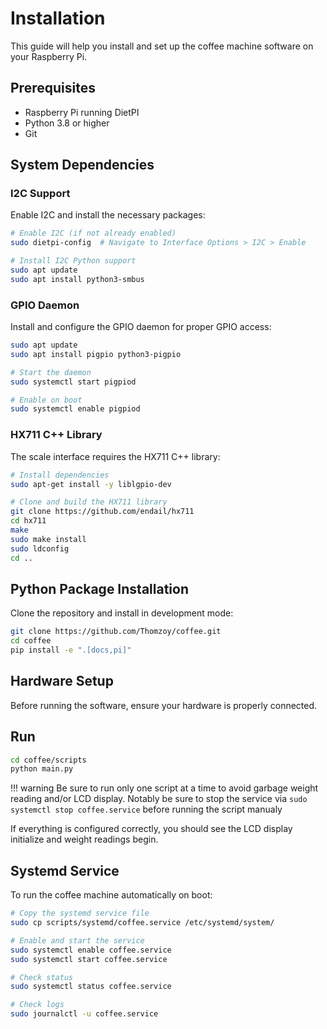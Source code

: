 # Installation

This guide will help you install and set up the coffee machine software on your Raspberry Pi.

## Prerequisites

- Raspberry Pi running DietPI
- Python 3.8 or higher
- Git

## System Dependencies

### I2C Support

Enable I2C and install the necessary packages:

```bash
# Enable I2C (if not already enabled)
sudo dietpi-config  # Navigate to Interface Options > I2C > Enable

# Install I2C Python support
sudo apt update
sudo apt install python3-smbus
```

### GPIO Daemon

Install and configure the GPIO daemon for proper GPIO access:

```bash
sudo apt update
sudo apt install pigpio python3-pigpio

# Start the daemon
sudo systemctl start pigpiod

# Enable on boot
sudo systemctl enable pigpiod
```

### HX711 C++ Library

The scale interface requires the HX711 C++ library:

```bash
# Install dependencies
sudo apt-get install -y liblgpio-dev

# Clone and build the HX711 library
git clone https://github.com/endail/hx711
cd hx711
make
sudo make install
sudo ldconfig
cd ..
```

## Python Package Installation

Clone the repository and install in development mode:

```bash
git clone https://github.com/Thomzoy/coffee.git
cd coffee
pip install -e ".[docs,pi]"
```

## Hardware Setup

Before running the software, ensure your hardware is properly connected.

## Run

```bash
cd coffee/scripts
python main.py
```

!!! warning
     Be sure to run only one script at a time to avoid garbage weight reading and/or LCD display. Notably be sure to stop the service 
     via `sudo systemctl stop coffee.service` before running the script manualy

If everything is configured correctly, you should see the LCD display initialize and weight readings begin.

## Systemd Service

To run the coffee machine automatically on boot:

```bash
# Copy the systemd service file
sudo cp scripts/systemd/coffee.service /etc/systemd/system/

# Enable and start the service
sudo systemctl enable coffee.service
sudo systemctl start coffee.service

# Check status
sudo systemctl status coffee.service

# Check logs
sudo journalctl -u coffee.service
```

